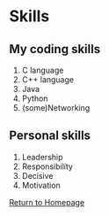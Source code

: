 # Skills

## My coding skills
1. C language
1. C++ language
1. Java
1. Python
1. (some)Networking

## Personal skills
1. Leadership
1. Responsibility
1. Decisive
1. Motivation

[Return to Homepage](./README.md)

